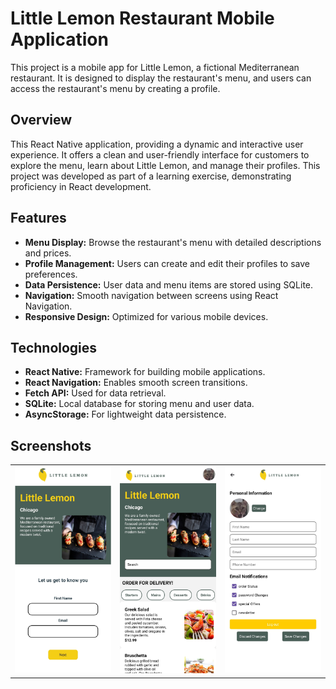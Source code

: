# Little Lemon Restaurant Mobile Application
This project is a mobile app for Little Lemon, a fictional Mediterranean restaurant. It is designed to display the restaurant's menu, and users can access the restaurant's menu by creating a profile.

## Overview
This React Native application, providing a dynamic and interactive user experience. It offers a clean and user-friendly interface for customers to explore the menu, learn about Little Lemon, and manage their profiles. This project was developed as part of a learning exercise, demonstrating proficiency in React development.

## Features
* **Menu Display:** Browse the restaurant's menu with detailed descriptions and prices.
* **Profile Management:** Users can create and edit their profiles to save preferences.
* **Data Persistence:** User data and menu items are stored using SQLite.
* **Navigation:** Smooth navigation between screens using React Navigation.
* **Responsive Design:** Optimized for various mobile devices.

## Technologies
* **React Native:** Framework for building mobile applications.
* **React Navigation:** Enables smooth screen transitions.
* **Fetch API:** Used for data retrieval.
* **SQLite:** Local database for storing menu and user data.
* **AsyncStorage:** For lightweight data persistence.

## Screenshots

<table>
  <tbody>
    <tr>
      <td>
        <img alt="Login Screen" width="160" src="Screenshots/LoginPage.jpg">
      </td>
      <td>
        <img alt="Main Screen" width="160" src="Screenshots/MainPage.jpg">
      </td>
      <td>
        <img alt="Profile Screen" width="160" src="Screenshots/ProfilePage.jpg">
      </td>
    </tr>
  </tbody>
</table>